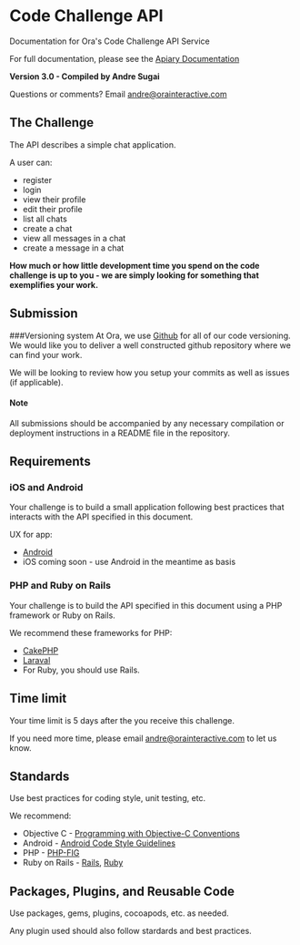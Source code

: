 # Code Challenge API
      
Documentation for Ora's Code Challenge API Service

For full documentation, please see the [Apiary Documentation](http://docs.testapi1394.apiary.io/#)
      
__Version 3.0 - Compiled by Andre Sugai__
      
Questions or comments? Email [andre@orainteractive.com](mailto:andre@orainteractive.com)

## The Challenge

The API describes a simple chat application.

A user can: 
- register
- login
- view their profile
- edit their profile
- list all chats
- create a chat
- view all messages in a chat
- create a message in a chat

__How much or how little development time you spend on the code challenge is up to you - we are simply looking for something that exemplifies your work.__

## Submission

###Versioning system
At Ora, we use [Github](http://github.com) for all of our code versioning. We would like you to deliver a well constructed github repository where we can find your work.

We will be looking to review how you setup your commits as well as issues (if applicable).

#### Note

All submissions should be accompanied by any necessary compilation or deployment instructions in a README file in the repository.

## Requirements

### iOS and Android
Your challenge is to build a small application following best practices that interacts with the API specified in this document.

UX for app:
- [Android](https://www.dropbox.com/s/7bnxed58z4cb4kg/InstaChat.zip?dl=0)
- iOS coming soon - use Android in the meantime as basis

### PHP and Ruby on Rails
Your challenge is to build the API specified in this document using a PHP framework or Ruby on Rails.

We recommend these frameworks for PHP:
- [CakePHP](cakephp.org)
- [Laraval](http://laravel.com/)
- For Ruby, you should use Rails.

## Time limit

Your time limit is 5 days after the you receive this challenge.

If you need more time, please email [andre@orainteractive.com](mailto:andre@orainteractive.com) to let us know.

## Standards

Use best practices for coding style, unit testing, etc.

We recommend:
- Objective C - [Programming with Objective-C Conventions](https://developer.apple.com/library/ios/documentation/Cocoa/Conceptual/ProgrammingWithObjectiveC/Conventions/Conventions.html)
- Android - [Android Code Style Guidelines](https://source.android.com/source/code-style.html)
- PHP - [PHP-FIG](http://www.php-fig.org/)
- Ruby on Rails - [Rails](https://github.com/bbatsov/rails-style-guide), [Ruby](https://github.com/bbatsov/ruby-style-guide)

## Packages, Plugins, and Reusable Code

Use packages, gems, plugins, cocoapods, etc. as needed.

Any plugin used should also follow stardards and best practices.

